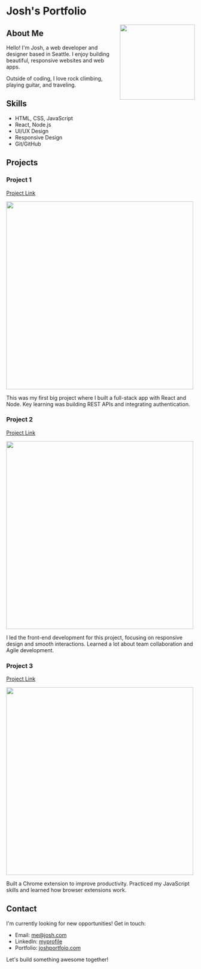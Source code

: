 # Josh's Portfolio

<img src="profile-pic.jpg" width="200" align="right">

## About Me

Hello! I'm Josh, a web developer and designer based in Seattle. I enjoy building beautiful, responsive websites and web apps.

Outside of coding, I love rock climbing, playing guitar, and traveling. 

## Skills

- HTML, CSS, JavaScript
- React, Node.js
- UI/UX Design
- Responsive Design
- Git/GitHub

## Projects

### Project 1

[Project Link](https://github.com/)

<img src="project1.jpg" width="500">

This was my first big project where I built a full-stack app with React and Node. Key learning was building REST APIs and integrating authentication.

### Project 2 

[Project Link](https://github.com/)

<img src="project2.jpg" width="500">

I led the front-end development for this project, focusing on responsive design and smooth interactions. Learned a lot about team collaboration and Agile development.

### Project 3

[Project Link](https://github.com/) 

<img src="project3.jpg" width="500">

Built a Chrome extension to improve productivity. Practiced my JavaScript skills and learned how browser extensions work.

## Contact

I'm currently looking for new opportunities! Get in touch:

- Email: me@josh.com
- LinkedIn: [myprofile](https://linkedin.com)
- Portfolio: [joshportfoio.com](https://joshportfolio.com)

Let's build something awesome together!